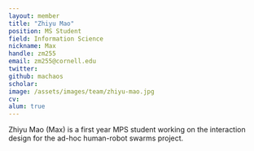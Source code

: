 ```yaml
---
layout: member
title: "Zhiyu Mao"
position: MS Student
field: Information Science
nickname: Max
handle: zm255
email: zm255@cornell.edu
twitter: 
github: machaos
scholar: 
image: /assets/images/team/zhiyu-mao.jpg
cv: 
alum: true
---
```

Zhiyu Mao (Max) is a first year MPS student working on the interaction design for the ad-hoc human-robot swarms project.

